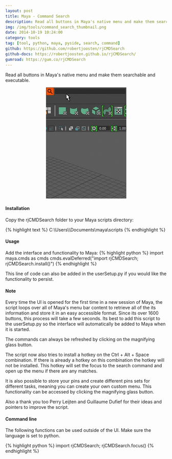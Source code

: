 ```yaml
---
layout: post
title: Maya - Command Search
description: Read all buttons in Maya's native menu and make them searchable and executable.
img: /img/tools/command_search_thumbnail.png
date: 2014-10-19 10:24:00
category: tools
tag: [tool, python, maya, pyside, search, command]
github: https://github.com/robertjoosten/rjCMDSearch
github-docs: https://robertjoosten.github.io/rjCMDSearch/
gumroad: https://gum.co/rjCMDSearch
---
```

<p class="justify">Read all buttons in Maya's native menu and make them searchable and executable.</p>

<p align="center"><img src="/img/tools/command_search_demo.gif"/></p>

<h4>Installation</h4> 
<p class="justify">Copy the rjCMDSearch folder to your Maya scripts directory: </p>
{% highlight text %}
C:\Users\<USER>\Documents\maya\scripts
{% endhighlight %}

<h4>Usage</h4> 
Add the interface and functionality to Maya:
{% highlight python %}
import maya.cmds as cmds 
cmds.evalDeferred("import rjCMDSearch; rjCMDSearch.install()")
{% endhighlight %}
<p class="justify">This line of code can also be added in the userSetup.py if you would like the functionality to persist. </p>

<h4>Note</h4>
<p class="justify">Every time the UI is opened for the first time in a new session of Maya, the script loops over all of Maya's menu bar content to retrieve all of the its information and store it in an easy accessible format. Since its over 1600 buttons, this process will take a few seconds. Its best to add this script to the userSetup.py so the interface will automatically be added to Maya when it is started.</p>

<p class="justify">The commands can always be refreshed by clicking on the magnifying glass button.</p>

<p class="justify">The script now also tries to install a hotkey on the Ctrl + Alt + Space combination. If there is already a hotkey on this combination the hotkey will not be installed. This hotkey will set the focus to the search command and open up the menu if there are any matches.</p>

<p class="justify">It is also possible to store your pins and create different pins sets for different tasks, meaning you can create your own custom menu. This functionality can be accessed by clicking the magnifying glass button.</p>

<p class="justify">Also a thank you too Perry Leijten and Guillaume Dufief for their ideas and pointers to improve the script.</p>

<h4>Command line</h4>
<p class="justify">The following functions can be used outside of the UI. Make sure the language is set to python.</p>
{% highlight python %}
import rjCMDSearch; rjCMDSearch.focus()
{% endhighlight %}